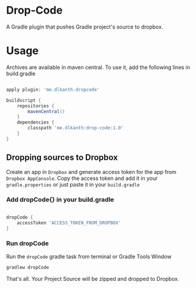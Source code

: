 # Drop-Code
A Gradle plugin that pushes Gradle project's source to dropbox.

# Usage
Archives are available in maven central. To use it, add the following lines in build.gradle

```gradle

apply plugin: 'me.dlkanth.dropcode'

buildscript {
    repositories {
        mavenCentral()
    }
    dependencies {
        classpath 'me.dlkanth:drop-code:1.0'
    }
}
```

## Dropping sources to Dropbox
   Create an app in `Dropbox` and generate access token for the app from `Dropbox AppConsole`. Copy the access token and add it in your `gradle.properties` or just paste it in your `build.gradle`

### Add dropCode{} in your build.gradle

```gradle

dropCode {
    accessToken 'ACCESS_TOKEN_FROM_DROPBOX'
} 
```

### Run dropCode
Run the `dropCode` gradle task from terminal or Gradle Tools Window
```gradle
gradlew dropCode
```

That's all. Your Project Source will be zipped and dropped to Dropbox.

